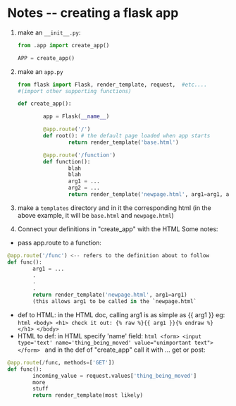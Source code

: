 # Notes -- creating a flask app

1. make an `__init__.py`:

    ```python
    from .app import create_app()

    APP = create_app()
    ```
2. make an `app.py`

    ```python
    from flask import Flask, render_template, request,  #etc....
    #(import other supporting functions)

    def create_app():
    
            app = Flask(__name__)

            @app.route('/')
            def root(): # the default page loaded when app starts
                    return render_template('base.html')

            @app.route('/function')
            def function():
                    blah
                    blah
                    arg1 = ...
                    arg2 = ...
                    return render_template('newpage.html', arg1=arg1, arg2=arg2)

    ```

3. make a `templates` directory and in it the corresponding html
(in the above example, it will be `base.html` and `newpage.html`)

4. Connect your definitions in "create\_app" with the HTML
Some notes:
- pass app.route to a function:
```python
@app.route('/func') <-- refers to the definition about to follow
def func():
        arg1 = ...
        .
        .
        .
        return render_template('newpage.html', arg1=arg1)
        (this allows arg1 to be called in the `newpage.html`
```
- def to HTML: in the HTML doc, calling arg1 is as simple as {{ arg1 }}
        eg:
        ```html
        <body>
                <h1> check it out: {% raw %}{{ arg1 }}{% endraw %} </h1>
        </body>
        ```
- HTML to def: in HTML specify 'name' field:
        ```html
        <form>
                <input type='text' name='thing_being_moved' value="unimportant text">
        </form>
        ```
and in the def of "create\_app" call it with ... get or post:
```python
@app.route(/func, methods=['GET'])
def func():
        incoming_value = request.values['thing_being_moved']
        more
        stuff
        return render_template(most likely)
```
